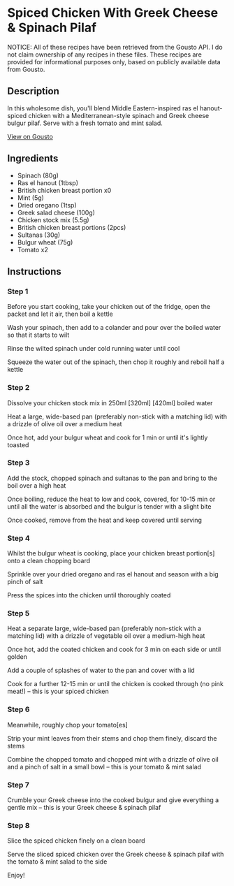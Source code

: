 # Spiced Chicken With Greek Cheese & Spinach Pilaf

NOTICE: All of these recipes have been retrieved from the Gousto API. I do not claim ownership of any recipes in these files. These recipes are provided for informational purposes only, based on publicly available data from Gousto.

## Description

In this wholesome dish, you'll blend Middle Eastern-inspired ras el hanout-spiced chicken with a Mediterranean-style spinach and Greek cheese bulgur pilaf. Serve with a fresh tomato and mint salad. 

[View on Gousto](https://www.gousto.co.uk/recipes/cookbook/spiced-chicken-feta-spinach-pilaf)

## Ingredients

- Spinach (80g)
- Ras el hanout (1tbsp)
- British chicken breast portion x0
- Mint (5g)
- Dried oregano (1tsp)
- Greek salad cheese (100g)
- Chicken stock mix (5.5g)
- British chicken breast portions (2pcs)
- Sultanas (30g)
- Bulgur wheat (75g)
- Tomato x2

## Instructions


### Step 1

Before you start cooking, take your chicken out of the fridge, open the packet and let it air, then boil a kettle

Wash your spinach, then add to a colander and pour over the boiled water so that it starts to wilt

Rinse the wilted spinach under cold running water until cool

Squeeze the water out of the spinach, then chop it roughly and reboil half a kettle


### Step 2

Dissolve your chicken stock mix in 250ml<span class="text-purple"> [320ml]</span><span class="text-danger"> [420ml]</span> boiled water

Heat a large, wide-based pan (preferably non-stick with a matching lid) with a drizzle of olive oil over a medium heat

Once hot, add your bulgur wheat and cook for 1 min or until it's lightly toasted


### Step 3

Add the stock, chopped spinach and sultanas to the pan and bring to the boil over a high heat

Once boiling, reduce the heat to low and cook, covered, for 10-15 min or until all the water is absorbed and the bulgur is tender with a slight bite

Once cooked, remove from the heat and keep covered until serving


### Step 4

Whilst the bulgur wheat is cooking, place your chicken breast portion[s] onto a clean chopping board

Sprinkle over your dried oregano and ras el hanout and season with a big pinch of salt

Press the spices into the chicken until thoroughly coated


### Step 5

Heat a separate large, wide-based pan (preferably non-stick with a matching lid) with a drizzle of vegetable oil over a medium-high heat

Once hot, add the coated chicken and cook for 3 min on each side or until golden

Add a couple of splashes of water to the pan and cover with a lid

Cook for a further 12-15 min or until the chicken is cooked through (no pink meat!) – this is your spiced chicken


### Step 6

Meanwhile, roughly chop your tomato[es]

Strip your mint leaves from their stems and chop them finely, discard the stems

Combine the chopped tomato and chopped mint with a drizzle of olive oil and a pinch of salt in a small bowl – this is your tomato & mint salad


### Step 7

Crumble your Greek cheese into the cooked bulgur and give everything a gentle mix – this is your Greek cheese & spinach pilaf

### Step 8

Slice the spiced chicken finely on a clean board

Serve the sliced spiced chicken over the Greek cheese & spinach pilaf with the tomato & mint salad to the side

Enjoy!

